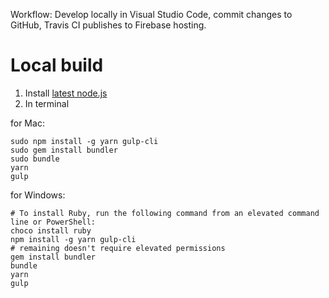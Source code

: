 Workflow: Develop locally in Visual Studio Code, commit changes to GitHub, Travis CI publishes to Firebase hosting.

# Local build

1. Install [latest node.js](https://nodejs.org/en/)
2. In terminal

for Mac:

```
sudo npm install -g yarn gulp-cli
sudo gem install bundler
sudo bundle
yarn
gulp
```

for Windows:

```
# To install Ruby, run the following command from an elevated command line or PowerShell:
choco install ruby
npm install -g yarn gulp-cli
# remaining doesn't require elevated permissions
gem install bundler
bundle
yarn
gulp
```
